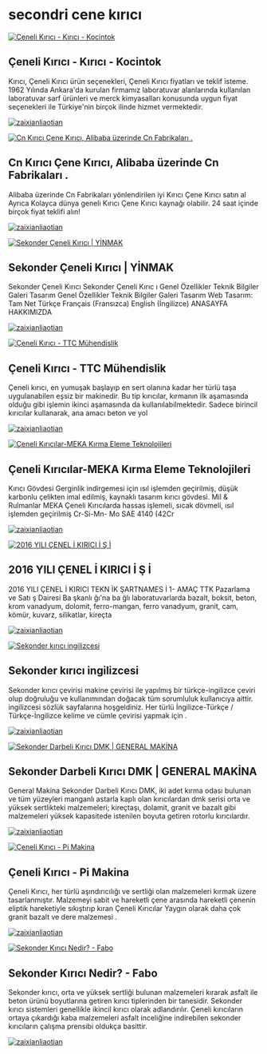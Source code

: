 # secondri cene kırıcı
<a href="https://mnn.zoosnet.net/LR/Chatpre.aspx?id=MNN94995150&p=https://topgrinding.com/" target="_blank">![Çeneli Kırıcı - Kırıcı - Kocintok](https://github.com/technlg/images/blob/main/58.jpg)</a>
## Çeneli Kırıcı - Kırıcı - Kocintok
Kırıcı, Çeneli Kırıcı ürün seçenekleri, Çeneli Kırıcı fiyatları ve teklif isteme. 1962 Yılında Ankara'da kurulan firmamız laboratuvar alanlarında kullanılan laboratuvar sarf ürünleri ve merck kimyasalları konusunda uygun fiyat seçenekleri ile Türkiye'nin birçok ilinde hizmet vermektedir. 
<a href="https://mnn.zoosnet.net/LR/Chatpre.aspx?id=MNN94995150&p=https://topgrinding.com/" target="_blank"><img src="https://github.com/technlg/images/raw/main/chat11.jpg" alt="zaixianliaotian"/></a><a href="//whatsapp.shibangsoft.com/WhatsApp.php" ><img src="https://github.com/technlg/images/raw/main/chat11.png" alt=""></a>
<a href="https://mnn.zoosnet.net/LR/Chatpre.aspx?id=MNN94995150&p=https://topgrinding.com/" target="_blank">![Cn Kırıcı Çene Kırıcı, Alibaba üzerinde Cn Fabrikaları .](https://github.com/technlg/images/blob/main/64.jpg)</a>
## Cn Kırıcı Çene Kırıcı, Alibaba üzerinde Cn Fabrikaları .
Alibaba üzerinde Cn Fabrikaları yönlendirilen iyi Kırıcı Çene Kırıcı satın al Ayrıca Kolayca dünya geneli Kırıcı Çene Kırıcı kaynağı olabilir. 24 saat içinde birçok fiyat teklifi alın!
<a href="https://mnn.zoosnet.net/LR/Chatpre.aspx?id=MNN94995150&p=https://topgrinding.com/" target="_blank"><img src="https://github.com/technlg/images/raw/main/chat11.jpg" alt="zaixianliaotian"/></a><a href="//whatsapp.shibangsoft.com/WhatsApp.php" ><img src="https://github.com/technlg/images/raw/main/chat11.png" alt=""></a>
<a href="https://mnn.zoosnet.net/LR/Chatpre.aspx?id=MNN94995150&p=https://topgrinding.com/" target="_blank">![Sekonder Çeneli Kırıcı | YİNMAK](https://github.com/technlg/images/blob/main/11.jpg)</a>
## Sekonder Çeneli Kırıcı | YİNMAK
Sekonder Çeneli Kırıcı Sekonder Çeneli Kırıc ı Genel Özellikler Teknik Bilgiler Galeri Tasarım Genel Özellikler Teknik Bilgiler Galeri Tasarım Web Tasarım: Tam Net Türkçe Français (Fransızca) English (İngilizce) ANASAYFA HAKKIMIZDA 
<a href="https://mnn.zoosnet.net/LR/Chatpre.aspx?id=MNN94995150&p=https://topgrinding.com/" target="_blank"><img src="https://github.com/technlg/images/raw/main/chat11.jpg" alt="zaixianliaotian"/></a><a href="//whatsapp.shibangsoft.com/WhatsApp.php" ><img src="https://github.com/technlg/images/raw/main/chat11.png" alt=""></a>
<a href="https://mnn.zoosnet.net/LR/Chatpre.aspx?id=MNN94995150&p=https://topgrinding.com/" target="_blank">![Çeneli Kırıcı - TTC Mühendislik](https://github.com/technlg/images/blob/main/57.jpg)</a>
## Çeneli Kırıcı - TTC Mühendislik
Çeneli kırıcı, en yumuşak başlayıp en sert olanına kadar her türlü taşa uygulanabilen eşsiz bir makinedir. Bu tip kırıcılar, kırmanın ilk aşamasında olduğu gibi işlemin ikinci aşamasında da kullanılabilmektedir. Sadece birincil kırıcılar kullanarak, ana amacı beton ve yol 
<a href="https://mnn.zoosnet.net/LR/Chatpre.aspx?id=MNN94995150&p=https://topgrinding.com/" target="_blank"><img src="https://github.com/technlg/images/raw/main/chat11.jpg" alt="zaixianliaotian"/></a><a href="//whatsapp.shibangsoft.com/WhatsApp.php" ><img src="https://github.com/technlg/images/raw/main/chat11.png" alt=""></a>
<a href="https://mnn.zoosnet.net/LR/Chatpre.aspx?id=MNN94995150&p=https://topgrinding.com/" target="_blank">![Çeneli Kırıcılar-MEKA Kırma Eleme Teknolojileri](https://github.com/technlg/images/blob/main/63.jpg)</a>
## Çeneli Kırıcılar-MEKA Kırma Eleme Teknolojileri
Kırıcı Gövdesi Gerginlik indirgemesi için ısıl işlemden geçirilmiş, düşük karbonlu çelikten imal edilmiş, kaynaklı tasarım kırıcı gövdesi. Mil & Rulmanlar MEKA Çeneli Kırıcılarda hassas işlemeli, sıcak dövmeli, ısıl işlemden geçirilmiş Cr-Si-Mn- Mo SAE 4140 (42Cr 
<a href="https://mnn.zoosnet.net/LR/Chatpre.aspx?id=MNN94995150&p=https://topgrinding.com/" target="_blank"><img src="https://github.com/technlg/images/raw/main/chat11.jpg" alt="zaixianliaotian"/></a><a href="//whatsapp.shibangsoft.com/WhatsApp.php" ><img src="https://github.com/technlg/images/raw/main/chat11.png" alt=""></a>
<a href="https://mnn.zoosnet.net/LR/Chatpre.aspx?id=MNN94995150&p=https://topgrinding.com/" target="_blank">![2016 YILI ÇENEL İ KIRICI İ Ş İ](https://github.com/technlg/images/blob/main/1.jpg)</a>
## 2016 YILI ÇENEL İ KIRICI İ Ş İ
2016 YILI ÇENEL İ KIRICI TEKN İK ŞARTNAMES İ 1- AMAÇ TTK Pazarlama ve Satı ş Dairesi Ba şkanlı ğı'na ba ğlı laboratuvarlarda bazalt, boksit, beton, krom vanadyum, dolomit, ferro-mangan, ferro vanadyum, granit, cam, kömür, kuvarz, silikatlar, kireçta 
<a href="https://mnn.zoosnet.net/LR/Chatpre.aspx?id=MNN94995150&p=https://topgrinding.com/" target="_blank"><img src="https://github.com/technlg/images/raw/main/chat11.jpg" alt="zaixianliaotian"/></a><a href="//whatsapp.shibangsoft.com/WhatsApp.php" ><img src="https://github.com/technlg/images/raw/main/chat11.png" alt=""></a>
<a href="https://mnn.zoosnet.net/LR/Chatpre.aspx?id=MNN94995150&p=https://topgrinding.com/" target="_blank">![Sekonder kırıcı ingilizcesi](https://github.com/technlg/images/blob/main/9.jpg)</a>
## Sekonder kırıcı ingilizcesi
Sekonder kırıcı çevirisi makine çevirisi ile yapılmış bir türkçe-ingilizce çeviri olup doğruluğu ve kullanımından doğacak tüm sorumluluk kullanıcıya aittir. ingilizcesi sözlük sayfalarına hoşgeldiniz. Her türlü İngilizce-Türkçe / Türkçe-İngilizce kelime ve cümle çevirisi yapmak için .
<a href="https://mnn.zoosnet.net/LR/Chatpre.aspx?id=MNN94995150&p=https://topgrinding.com/" target="_blank"><img src="https://github.com/technlg/images/raw/main/chat11.jpg" alt="zaixianliaotian"/></a><a href="//whatsapp.shibangsoft.com/WhatsApp.php" ><img src="https://github.com/technlg/images/raw/main/chat11.png" alt=""></a>
<a href="https://mnn.zoosnet.net/LR/Chatpre.aspx?id=MNN94995150&p=https://topgrinding.com/" target="_blank">![Sekonder Darbeli Kırıcı DMK | GENERAL MAKİNA](https://github.com/technlg/images/blob/main/35.jpg)</a>
## Sekonder Darbeli Kırıcı DMK | GENERAL MAKİNA
General Makina Sekonder Darbeli Kırıcı DMK, iki adet kırma odası bulunan ve tüm yüzeyleri manganlı astarla kaplı olan kırıcılardan dmk serisi orta ve yüksek sertlikteki malzemeleri; kireçtaşı, dolamit, granit ve bazalt gibi malzemeleri yüksek kapasitede istenilen boyuta getiren rotorlu kırıcılardır. 
<a href="https://mnn.zoosnet.net/LR/Chatpre.aspx?id=MNN94995150&p=https://topgrinding.com/" target="_blank"><img src="https://github.com/technlg/images/raw/main/chat11.jpg" alt="zaixianliaotian"/></a><a href="//whatsapp.shibangsoft.com/WhatsApp.php" ><img src="https://github.com/technlg/images/raw/main/chat11.png" alt=""></a>
<a href="https://mnn.zoosnet.net/LR/Chatpre.aspx?id=MNN94995150&p=https://topgrinding.com/" target="_blank">![Çeneli Kırıcı - Pi Makina](https://github.com/technlg/images/blob/main/41.jpg)</a>
## Çeneli Kırıcı - Pi Makina
Çeneli Kırıcı, her türlü aşındırıcılığı ve sertliği olan malzemeleri kırmak üzere tasarlanmıştır. Malzemeyi sabit ve hareketli çene arasında hareketli çenenin eliptik hareketiyle sıkıştırıp kıran Çeneli Kırıcılar Yaygın olarak daha çok granit bazalt ve dere malzemesi .
<a href="https://mnn.zoosnet.net/LR/Chatpre.aspx?id=MNN94995150&p=https://topgrinding.com/" target="_blank"><img src="https://github.com/technlg/images/raw/main/chat11.jpg" alt="zaixianliaotian"/></a><a href="//whatsapp.shibangsoft.com/WhatsApp.php" ><img src="https://github.com/technlg/images/raw/main/chat11.png" alt=""></a>
<a href="https://mnn.zoosnet.net/LR/Chatpre.aspx?id=MNN94995150&p=https://topgrinding.com/" target="_blank">![Sekonder Kırıcı Nedir? - Fabo](https://github.com/technlg/images/blob/main/66.jpg)</a>
## Sekonder Kırıcı Nedir? - Fabo
Sekonder kırıcı, orta ve yüksek sertliği bulunan malzemeleri kırarak asfalt ile beton ürünü boyutlarına getiren kırıcı tiplerinden bir tanesidir. Sekonder kırıcı sistemleri genellikle ikincil kırıcı olarak adlandırılır. Çeneli kırıcıların ortaya çıkardığı kaba malzemeleri asfalt inceliğine indirebilen sekonder kırıcıların çalışma prensibi oldukça basittir.
<a href="https://mnn.zoosnet.net/LR/Chatpre.aspx?id=MNN94995150&p=https://topgrinding.com/" target="_blank"><img src="https://github.com/technlg/images/raw/main/chat11.jpg" alt="zaixianliaotian"/></a><a href="//whatsapp.shibangsoft.com/WhatsApp.php" ><img src="https://github.com/technlg/images/raw/main/chat11.png" alt=""></a>
